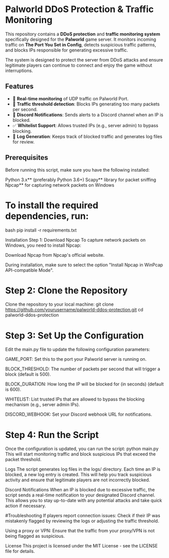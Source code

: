 # Palworld DDoS Protection & Traffic Monitoring

This repository contains a **DDoS protection** and **traffic monitoring system** specifically designed for the **Palworld** game server. It monitors incoming traffic on **The Port You Set in Config**, detects suspicious traffic patterns, and blocks IPs responsible for generating excessive traffic.

The system is designed to protect the server from DDoS attacks and ensure legitimate players can continue to connect and enjoy the game without interruptions.

## Features

- 🚀 **Real-time monitoring** of UDP traffic on Palworld Port.
- 🚨 **Traffic threshold detection**: Blocks IPs generating too many packets per second.
- 📢 **Discord Notifications**: Sends alerts to a Discord channel when an IP is blocked.
- ✅ **Whitelist Support**: Allows trusted IPs (e.g., server admin) to bypass blocking.
- 📝 **Log Generation**: Keeps track of blocked traffic and generates log files for review.

## Prerequisites

Before running this script, make sure you have the following installed:

Python 3.x** (preferably Python 3.6+)
Scapy** library for packet sniffing
Npcap** for capturing network packets on Windows

# To install the required dependencies, run:

bash
pip install -r requirements.txt

Installation
Step 1: Download Npcap
To capture network packets on Windows, you need to install Npcap:

Download Npcap from Npcap's official website.

During installation, make sure to select the option "Install Npcap in WinPcap API-compatible Mode".

# Step 2: Clone the Repository
Clone the repository to your local machine:
git clone https://github.com/yourusername/palworld-ddos-protection.git
cd palworld-ddos-protection

# Step 3: Set Up the Configuration
Edit the main.py file to update the following configuration parameters:

GAME_PORT: Set this to the port your Palworld server is running on.

BLOCK_THRESHOLD: The number of packets per second that will trigger a block (default is 500).

BLOCK_DURATION: How long the IP will be blocked for (in seconds) (default is 600).

WHITELIST: List trusted IPs that are allowed to bypass the blocking mechanism (e.g., server admin IPs).

DISCORD_WEBHOOK: Set your Discord webhook URL for notifications.

# Step 4: Run the Script
Once the configuration is updated, you can run the script:
python main.py
This will start monitoring traffic and block suspicious IPs that exceed the packet threshold.

Logs
The script generates log files in the logs/ directory. Each time an IP is blocked, a new log entry is created. This will help you track suspicious activity and ensure that legitimate players are not incorrectly blocked.

Discord Notifications
When an IP is blocked due to excessive traffic, the script sends a real-time notification to your designated Discord channel. This allows you to stay up-to-date with any potential attacks and take quick action if necessary.

#Troubleshooting
If players report connection issues: Check if their IP was mistakenly flagged by reviewing the logs or adjusting the traffic threshold.

Using a proxy or VPN: Ensure that the traffic from your proxy/VPN is not being flagged as suspicious.

License
This project is licensed under the MIT License - see the LICENSE file for details.

